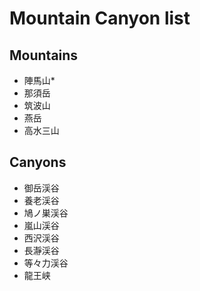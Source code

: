 # Mountain Canyon list

## Mountains
- 陣馬山*
- 那須岳
- 筑波山
- 燕岳
- 高水三山


## Canyons
- 御岳渓谷
- 養老渓谷
- 鳩ノ巣渓谷
- 嵐山渓谷
- 西沢渓谷
- 長瀞渓谷
- 等々力渓谷
- 龍王峡
